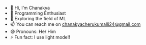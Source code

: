 - 👋 Hi, I’m Chanakya
- 👀 Programming Enthusiast
- 🌱 Exploring the field of ML 
- 📫 You can reach me on chanakyacherukumalli24@gmail.com
- 😄 Pronouns: He/ Him
- ⚡ Fun fact: I use light mode!!

<!---
Chanakya2456/Chanakya2456 is a ✨ special ✨ repository because its `README.md` (this file) appears on your GitHub profile.
You can click the Preview link to take a look at your changes.
--->
